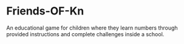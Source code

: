 # Friends-OF-Kn
An educational game for children where they learn numbers through provided instructions and complete challenges inside a school.
